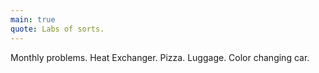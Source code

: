 ```yaml
---
main: true
quote: Labs of sorts.
---
```


Monthly problems.
Heat Exchanger.
Pizza.
Luggage.
Color changing car.